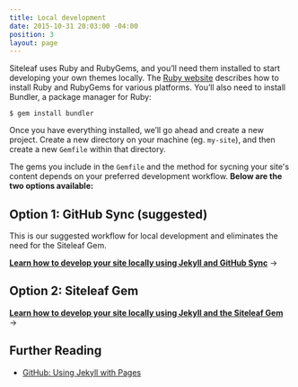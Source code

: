 ```yaml
---
title: Local development
date: 2015-10-31 20:03:00 -04:00
position: 3
layout: page
---
```


Siteleaf uses Ruby and RubyGems, and you’ll need them installed to start developing your own themes locally. The [Ruby website](https://www.ruby-lang.org/en/documentation/installation/) describes how to install Ruby and RubyGems for various platforms. You’ll also need to install Bundler, a package manager for Ruby:

```
$ gem install bundler
```

Once you have everything installed, we’ll go ahead and create a new project. Create a new directory on your machine (eg. `my-site`), and then create a new `Gemfile` within that directory.

The gems you include in the `Gemfile` and the method for sycning your site's content depends on your preferred development workflow. **Below are the two options available:**

## Option 1: GitHub Sync (suggested)

This is our suggested workflow for local development and eliminates the need for the Siteleaf Gem.

**[Learn how to develop your site locally using Jekyll and GitHub Sync](/theme-development/github-sync/)** &rarr;

## Option 2: Siteleaf Gem

**[Learn how to develop your site locally using Jekyll and the Siteleaf Gem](/theme-development/gem/)** &rarr;

## Further Reading

- [GitHub: Using Jekyll with Pages](https://help.github.com/articles/using-jekyll-with-pages/)